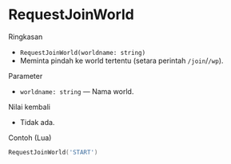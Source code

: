 # RequestJoinWorld

Ringkasan
- `RequestJoinWorld(worldname: string)`
- Meminta pindah ke world tertentu (setara perintah `/join`/`/wp`).

Parameter
- `worldname: string` — Nama world.

Nilai kembali
- Tidak ada.

Contoh (Lua)
```lua
RequestJoinWorld('START')
```

